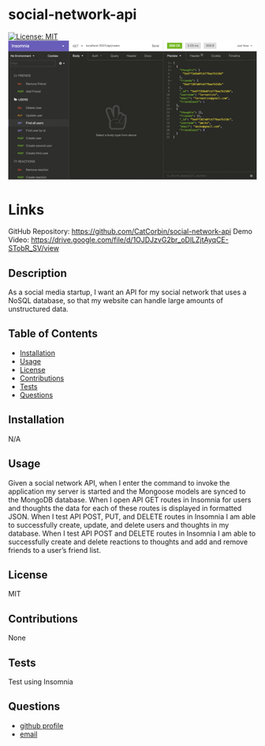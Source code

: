 # social-network-api

[![License: MIT](https://img.shields.io/badge/License-MIT-yellow.svg)](https://opensource.org/licenses/MIT)
<br>
![](m18.png)

# Links

GitHub Repository: https://github.com/CatCorbin/social-network-api
Demo Video: https://drive.google.com/file/d/1OJDJzvG2br_oDlLZjtAyqCE-STobR_SV/view 

## Description

As a social media startup, I want an API for my social network that uses a NoSQL database, so that my website can handle large amounts of unstructured data.

## Table of Contents

- [Installation](#installation)
- [Usage](#usage)
- [License](#license)
- [Contributions](#contributions)
- [Tests](#tests)
- [Questions](#questions)

## Installation

N/A

## Usage

Given a social network API, when I enter the command to invoke the application my server is started and the Mongoose models are synced to the MongoDB database.
When I open API GET routes in Insomnia for users and thoughts the data for each of these routes is displayed in formatted JSON.
When I test API POST, PUT, and DELETE routes in Insomnia I am able to successfully create, update, and delete users and thoughts in my database.
When I test API POST and DELETE routes in Insomnia I am able to successfully create and delete reactions to thoughts and add and remove friends to a user’s friend list.

## License

MIT

## Contributions

None

## Tests

Test using Insomnia

## Questions
<ul>
<li> <a href = "https://github.com/CatCorbin">github profile</a>
</li>
<li> <a href = "mailto:catcorbin0919@gmail.com">email </a> </li>
</li>